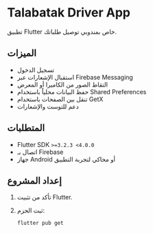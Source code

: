 # Talabatak Driver App

تطبيق Flutter خاص بمندوبي توصيل طلباتك.

## الميزات

- تسجيل الدخول
- استقبال الإشعارات عبر Firebase Messaging
- التقاط الصور من الكاميرا أو المعرض
- حفظ البيانات محلياً باستخدام Shared Preferences
- تنقل بين الصفحات باستخدام GetX
- دعم للتوست والإشعارات

## المتطلبات

- Flutter SDK `>=3.2.3 <4.0.0`
- اتصال بـ Firebase
- جهاز Android أو محاكي لتجربة التطبيق

## إعداد المشروع

1. تأكد من تثبيت Flutter.
2. ثبت الحزم:

   ```bash
   flutter pub get
